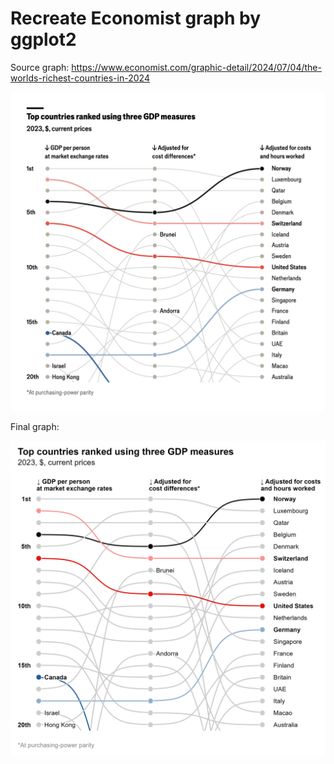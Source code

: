 # Recreate Economist graph by ggplot2

Source graph: <https://www.economist.com/graphic-detail/2024/07/04/the-worlds-richest-countries-in-2024>

![Original](source_chart.png)

Final graph:

![Final plot](gdp.png)
